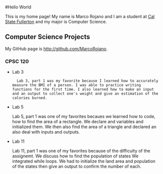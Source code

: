#Hello World

This is my home page! My name is Marco Rojano and I am a student at [Cal State Fullerton](http://www.fullerton.edu/) and my major is Computer Science.

## Computer Science Projects

My GitHub page is http://github.com/MarcoRojano.

### CPSC 120

* Lab 3

        Lab 3, part 1 was my favorite because I learned how to accurately measure the BMI of a person. I was able to practice writing functions for the first time. I also learned how to make an input and an output to collect one's weight and give an estimation of the calories burned.

* Lab 5

    Lab 5, part 1 was one of my favorites becaues we learned how to code, how to find the area of a rectangle. We declare and variables and initialized them. We then also find the area of a triangle and declared an also deal with inputs and outputs.

* Lab 11

    Lab 11, part 1 was one of my favorites because of the difficulty of the assignemt. We discuss how to find the population of states We integrated while loops. We had to initialize the land area and population of the states then give an output to confirm the number of each.